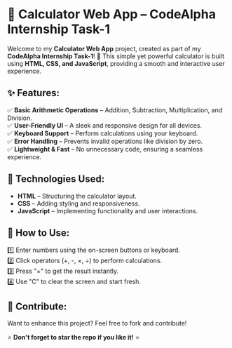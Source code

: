 # 🔢 Calculator Web App – CodeAlpha Internship Task-1

Welcome to my **Calculator Web App** project, created as part of my **CodeAlpha Internship Task-1**! 🚀 This simple yet powerful calculator is built using **HTML, CSS, and JavaScript**, providing a smooth and interactive user experience.

## ✨ Features:

✅ **Basic Arithmetic Operations** – Addition, Subtraction, Multiplication, and Division.  
✅ **User-Friendly UI** – A sleek and responsive design for all devices.  
✅ **Keyboard Support** – Perform calculations using your keyboard.  
✅ **Error Handling** – Prevents invalid operations like division by zero.  
✅ **Lightweight & Fast** – No unnecessary code, ensuring a seamless experience.  

## 🔧 Technologies Used:

- **HTML** – Structuring the calculator layout.  
- **CSS** – Adding styling and responsiveness.  
- **JavaScript** – Implementing functionality and user interactions.  

## 📌 How to Use:

1️⃣ Enter numbers using the on-screen buttons or keyboard.  
2️⃣ Click operators (+, -, ×, ÷) to perform calculations.  
3️⃣ Press "=" to get the result instantly.  
4️⃣ Use "C" to clear the screen and start fresh.  

## 🤝 Contribute:

Want to enhance this project? Feel free to fork and contribute!  

⭐ **Don't forget to star the repo if you like it!** ⭐

